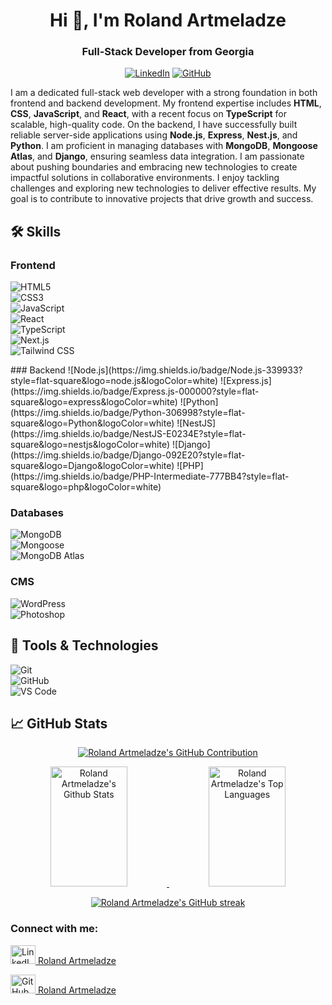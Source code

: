 <h1 align="center"> Hi 👋, I'm Roland Artmeladze </h1>

 <h3 align="center">Full-Stack Developer from Georgia</h3>

<p align="center">
  <a href="https://www.linkedin.com/in/roland-a-96240487/"><img src="https://img.shields.io/badge/-Roland%20Artmeladze-blue?style=flat-square&logo=Linkedin&logoColor=white" alt="LinkedIn"/></a>
  <a href="https://github.com/rolandiartmeladze"><img src="https://img.shields.io/github/followers/rolandiartmeladze?label=Follow&style=social" alt="GitHub"/></a>

</p>

<p align="left">
  I am a dedicated full-stack web developer with a strong foundation in both frontend and backend development. My frontend expertise includes <b>HTML</b>, <b>CSS</b>, <b>JavaScript</b>, and <b>React</b>, with a recent focus on <b>TypeScript</b> for scalable, high-quality code. On the backend, I have successfully built reliable server-side applications using <b>Node.js</b>, <b>Express</b>, <b>Nest.js</b>, and <b>Python</b>. I am proficient in managing databases with <b>MongoDB</b>, <b>Mongoose Atlas</b>, and <b>Django</b>, ensuring seamless data integration. I am passionate about pushing boundaries and embracing new technologies to create impactful solutions in collaborative environments.
I enjoy tackling challenges and exploring new technologies to deliver effective results. My goal is to contribute to innovative projects that drive growth and success.

</p>

## 🛠️ Skills

### Frontend
<p>
 

![HTML5](https://img.shields.io/badge/HTML5-E34F26?style=flat-square&logo=html5&logoColor=white)  
![CSS3](https://img.shields.io/badge/CSS3-1572B6?style=flat-square&logo=css3&logoColor=white)  
![JavaScript](https://img.shields.io/badge/JavaScript-F7DF1E?style=flat-square&logo=javascript&logoColor=black)  
![React](https://img.shields.io/badge/React-61DAFB?style=flat-square&logo=react&logoColor=black)  
![TypeScript](https://img.shields.io/badge/TypeScript-3178C6?style=flat-square&logo=typescript&logoColor=white)  
![Next.js](https://img.shields.io/badge/Next.js-000000?style=flat-square&logo=next.js&logoColor=white)  
![Tailwind CSS](https://img.shields.io/badge/Tailwind%20CSS-06B6D4?style=flat-square&logo=tailwind-css&logoColor=white)
</p>
### Backend
![Node.js](https://img.shields.io/badge/Node.js-339933?style=flat-square&logo=node.js&logoColor=white)  
![Express.js](https://img.shields.io/badge/Express.js-000000?style=flat-square&logo=express&logoColor=white)  
![Python](https://img.shields.io/badge/Python-306998?style=flat-square&logo=Python&logoColor=white)  
![NestJS](https://img.shields.io/badge/NestJS-E0234E?style=flat-square&logo=nestjs&logoColor=white)  
![Django](https://img.shields.io/badge/Django-092E20?style=flat-square&logo=Django&logoColor=white)  
![PHP](https://img.shields.io/badge/PHP-Intermediate-777BB4?style=flat-square&logo=php&logoColor=white)

### Databases
![MongoDB](https://img.shields.io/badge/MongoDB-47A248?style=flat-square&logo=mongodb&logoColor=white)  
![Mongoose](https://img.shields.io/badge/Mongoose-880000?style=flat-square&logo=mongodb&logoColor=white)  
![MongoDB Atlas](https://img.shields.io/badge/MongoDB%20Atlas-47A248?style=flat-square&logo=mongodb&logoColor=white)

### CMS
![WordPress](https://img.shields.io/badge/WordPress-21759B?style=flat-square&logo=wordpress&logoColor=white)  
![Photoshop](https://img.shields.io/badge/Adobe%20Photoshop-31A8FF?style=flat-square&logo=Adobe%20Photoshop&logoColor=white)

## 🔧 Tools & Technologies
![Git](https://img.shields.io/badge/Git-F05032?style=flat-square&logo=git&logoColor=white)  
![GitHub](https://img.shields.io/badge/GitHub-181717?style=flat-square&logo=github&logoColor=white)  
![VS Code](https://img.shields.io/badge/VS%20Code-007ACC?style=flat-square&logo=visual-studio-code&logoColor=white)

## 📈 GitHub Stats

<p align="center">
  <a href="https://github.com/rolandiartmeladze">
    <img src="https://github-profile-summary-cards.vercel.app/api/cards/profile-details?username=rolandiartmeladze&theme=radical" alt="Roland Artmeladze's GitHub Contribution"/>
  </a>
</p>

<p align="center">
  <a href="https://github.com/rolandiartmeladze">
    <img src="https://github-readme-stats.vercel.app/api?username=rolandiartmeladze&show_icons=true&count_private=true&theme=react&border_color=7F3FBF&bg_color=0D1117&title_color=CDB4DB&icon_color=CDB4DB" alt="Roland Artmeladze's Github Stats" height="192px" width="49.5%"/>
  </a>

<a href="https://github.com/rolandiartmeladze">
    <img src="https://github-readme-stats.vercel.app/api/top-langs/?username=rolandiartmeladze&langs_count=8&layout=compact&theme=react&border_color=7F3FBF&bg_color=0D1117&title_color=CDB4DB&icon_color=CDB4DB" alt="Roland Artmeladze's Top Languages" height="192px" width="49.5%"/>
  </a>
</p>

<p align="center">
  <a href="https://github.com/rolandiartmeladze">
    <img src="https://github-readme-streak-stats.herokuapp.com/?user=rolandiartmeladze&theme=radical&border=7F3FBF&background=0D1117" alt="Roland Artmeladze's GitHub streak"/>
  </a>
</p>

<h3 align="left">Connect with me:</h3>

<p  align="left">
<ul style="list-style-type: none; padding-left: 0;">
<p>
   <a href="https://www.linkedin.com/in/roland-a-96240487/">
     <img src="https://raw.githubusercontent.com/rahuldkjain/github-profile-readme-generator/master/src/images/icons/Social/linked-in-alt.svg" alt="LinkedIn" height="30" width="40" />
   Roland Artmeladze
   </a> 
</p> 
 <p>
   
 
   <a href="https://github.com/rolandiartmeladze">
     <img src="https://img.icons8.com/ios-glyphs/30/000000/github.png" alt="GitHub" height="30" width="40" /> 
   Roland Artmeladze
   </a>
 </p>
<p>
   
</ul>
</p>
